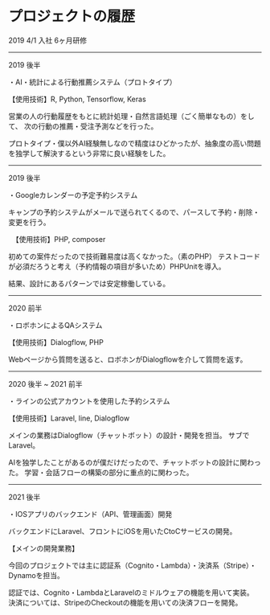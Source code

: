 # プロジェクトの履歴

2019 4/1 入社 6ヶ月研修

----

2019 後半

・AI・統計による行動推薦システム（プロトタイプ）

【使用技術】R, Python, Tensorflow, Keras

営業の人の行動履歴をもとに統計処理・自然言語処理（ごく簡単なもの）をして、
次の行動の推薦・受注予測などを行った。

プロトタイプ・僕以外AI経験無しなので精度はひどかったが、抽象度の高い問題
を独学して解決するという非常に良い経験をした。

----

2019 後半

・Googleカレンダーの予定予約システム

キャンプの予約システムがメールで送られてくるので、パースして予約・削除・変更を行う。

　【使用技術】PHP, composer

初めての案件だったので技術難易度は高くなかった。（素のPHP）
テストコードが必須だろうと考え（予約情報の項目が多いため）PHPUnitを導入。

結果、設計にあるパターンでは安定稼働している。

----

2020 前半

・ロボホンによるQAシステム

【使用技術】Dialogflow, PHP

Webページから質問を送ると、ロボホンがDialogflowを介して質問を返す。

----

2020 後半 ~ 2021 前半

・ラインの公式アカウントを使用した予約システム

【使用技術】Laravel, line, Dialogflow

メインの業務はDialogflow（チャットボット）の設計・開発を担当。
サブでLaravel。

AIを独学したことがあるのが僕だけだったので、チャットボットの設計に関わった。
学習・会話フローの構築の部分に重点的に関わった。

----

2021 後半

・IOSアプリのバックエンド（API、管理画面）開発

バックエンドにLaravel、フロントにiOSを用いたCtoCサービスの開発。

【メインの開発業務】

今回のプロジェクトでは主に認証系（Cognito・Lambda）・決済系（Stripe）・Dynamoを担当。

認証では、Cognito・LambdaとLaravelのミドルウェアの機能を用いて実装。
決済については、StripeのCheckoutの機能を用いての決済フローを開発。
 